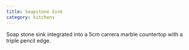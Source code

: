 ```yaml
---
title: Soapstone Sink
category: kitchens
---
```


Soap stone sink integrated into a 5cm carrera marble countertop with a triple pencil edge.
